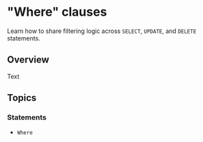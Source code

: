 # "Where" clauses

Learn how to share filtering logic across `SELECT`, `UPDATE`, and `DELETE` statements.

## Overview

<!--@START_MENU_TOKEN@-->Text<!--@END_MENU_TOKEN@-->

## Topics

### Statements

- ``Where``
